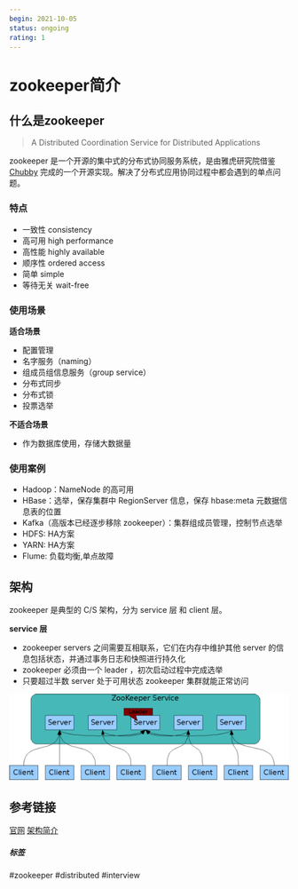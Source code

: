 ```yaml
---
begin: 2021-10-05
status: ongoing
rating: 1
---
```


# zookeeper简介

## 什么是zookeeper

> A Distributed Coordination Service for Distributed Applications

zookeeper 是一个开源的集中式的分布式协同服务系统，是由雅虎研究院借鉴 [Chubby](../chubby/Chubby简介.md) 完成的一个开源实现。解决了分布式应用协同过程中都会遇到的单点问题。

### 特点

- 一致性 consistency
- 高可用 high performance
- 高性能  highly available
- 顺序性  ordered access
- 简单 simple
- 等待无关 wait-free

### 使用场景

**适合场景**
- 配置管理
- 名字服务（naming）
- 组成员组信息服务（group service）
- 分布式同步
- 分布式锁
- 投票选举

**不适合场景**
- 作为数据库使用，存储大数据量


### 使用案例

- Hadoop：NameNode 的高可用
- HBase：选举，保存集群中 RegionServer 信息，保存 hbase:meta 元数据信息表的位置
- Kafka（高版本已经逐步移除 zookeeper）：集群组成员管理，控制节点选举
- HDFS: HA方案
- YARN: HA方案
- Flume: 负载均衡,单点故障

## 架构

zookeeper 是典型的 C/S 架构，分为 service 层 和 client 层。

**service 层**

- zookeeper servers 之间需要互相联系，它们在内存中维护其他 server 的信息包括状态，并通过事务日志和快照进行持久化
- zookeeper 必须由一个 leader ，初次启动过程中完成选举
- 只要超过半数 server 处于可用状态 zookeeper 集群就能正常访问

![](image/Pasted%20image%2020211005172352.png)


## 参考链接

[官网](https://zookeeper.apache.org/)
[架构简介](https://zookeeper.apache.org/doc/r3.6.3/zookeeperOver.html#sc_designGoals)

##### 标签
#zookeeper #distributed #interview 